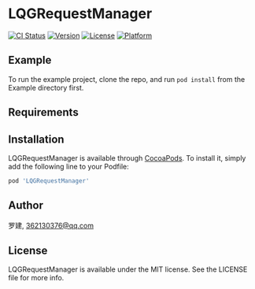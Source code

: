 # LQGRequestManager

[![CI Status](https://img.shields.io/travis/罗建/LQGRequestManager.svg?style=flat)](https://travis-ci.org/罗建/LQGRequestManager)
[![Version](https://img.shields.io/cocoapods/v/LQGRequestManager.svg?style=flat)](https://cocoapods.org/pods/LQGRequestManager)
[![License](https://img.shields.io/cocoapods/l/LQGRequestManager.svg?style=flat)](https://cocoapods.org/pods/LQGRequestManager)
[![Platform](https://img.shields.io/cocoapods/p/LQGRequestManager.svg?style=flat)](https://cocoapods.org/pods/LQGRequestManager)

## Example

To run the example project, clone the repo, and run `pod install` from the Example directory first.

## Requirements

## Installation

LQGRequestManager is available through [CocoaPods](https://cocoapods.org). To install
it, simply add the following line to your Podfile:

```ruby
pod 'LQGRequestManager'
```

## Author

罗建, 362130376@qq.com

## License

LQGRequestManager is available under the MIT license. See the LICENSE file for more info.
